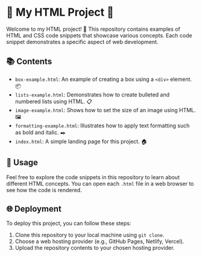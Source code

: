 # 🌟 My HTML Project 🌟

Welcome to my HTML project! 🎉 This repository contains examples of HTML and CSS code snippets that showcase various concepts. Each code snippet demonstrates a specific aspect of web development.

## 📚 Contents

- `box-example.html`: An example of creating a box using a `<div>` element. 📦
- `lists-example.html`: Demonstrates how to create bulleted and numbered lists using HTML. 📋
- `image-example.html`: Shows how to set the size of an image using HTML. 🖼️
- `formatting-example.html`: Illustrates how to apply text formatting such as bold and italic. ✒️
- `index.html`: A simple landing page for this project. 🏠

## 🚀 Usage

Feel free to explore the code snippets in this repository to learn about different HTML concepts. You can open each `.html` file in a web browser to see how the code is rendered.

## 🌐 Deployment

To deploy this project, you can follow these steps:

1. Clone this repository to your local machine using `git clone`.
2. Choose a web hosting provider (e.g., GitHub Pages, Netlify, Vercel).
3. Upload the repository contents to your chosen hosting provider.
